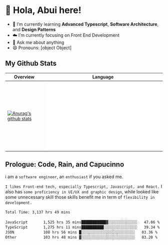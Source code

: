 # 👋 Hola, Abui here!

- 🌱 I’m currently learning **Advanced Typescript**, **Software Architecture**, and **Design Patterns**
- ☁️ I’m currently focusing on Front End Development
- 💬 Ask me about anything
- 😄 Pronouns: [object Object]

## My Github Stats

| Overview | Language |
| --- | --- |
|[![Anurag's github stats](https://github-readme-stats.vercel.app/api?username=abui-am&count_private=true)](https://github.com/anuraghazra/github-readme-stats)|![Language](https://raw.githubusercontent.com/abui-am/stats/c6455f656dfce7acd3951e5ec5b25d72af0b2ee3/generated/languages.svg)|

## Prologue: Code, Rain, and Capucinno
i am a `software engineer`, an `enthusiast` if you asked me. 

`I likes Front-end tech, especially Typescript, Javascript, and React.` I also has `some proficiency in UI/UX and graphic design`, while looked like some unnecessary skill those skills benefit me in term of `flexibility in development.`


<!--START_SECTION:waka-->

```text
Total Time: 3,137 hrs 49 mins

JavaScript       1,525 hrs 35 mins███████████▓░░░░░░░░░░░░░   47.06 %
TypeScript       1,275 hrs 11 mins██████████░░░░░░░░░░░░░░░   39.34 %
JSON             108 hrs 56 mins █░░░░░░░░░░░░░░░░░░░░░░░░   03.36 %
Other            103 hrs 48 mins ▓░░░░░░░░░░░░░░░░░░░░░░░░   03.20 %
```

<!--END_SECTION:waka-->
